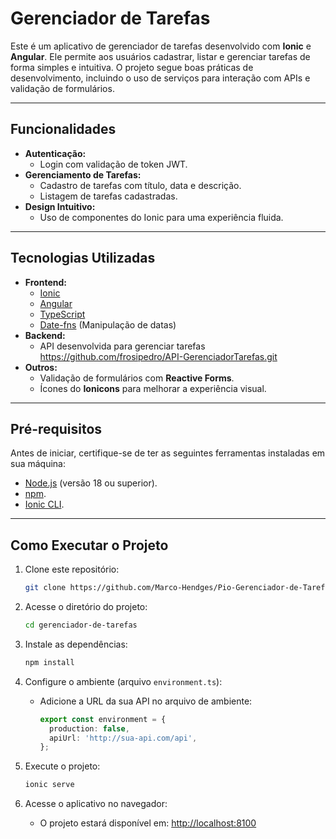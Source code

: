 # Gerenciador de Tarefas

Este é um aplicativo de gerenciador de tarefas desenvolvido com **Ionic** e **Angular**. Ele permite aos usuários cadastrar, listar e gerenciar tarefas de forma simples e intuitiva. O projeto segue boas práticas de desenvolvimento, incluindo o uso de serviços para interação com APIs e validação de formulários.

---

## **Funcionalidades**

- **Autenticação:**
  - Login com validação de token JWT.
- **Gerenciamento de Tarefas:**
  - Cadastro de tarefas com título, data e descrição.
  - Listagem de tarefas cadastradas.
- **Design Intuitivo:**
  - Uso de componentes do Ionic para uma experiência fluida.

---

## **Tecnologias Utilizadas**

- **Frontend:**
  - [Ionic](https://ionicframework.com/)
  - [Angular](https://angular.io/)
  - [TypeScript](https://www.typescriptlang.org/)
  - [Date-fns](https://date-fns.org/) (Manipulação de datas)
- **Backend:**
  - API desenvolvida para gerenciar tarefas https://github.com/frosipedro/API-GerenciadorTarefas.git
- **Outros:**
  - Validação de formulários com **Reactive Forms**.
  - Ícones do **Ionicons** para melhorar a experiência visual.

---

## **Pré-requisitos**

Antes de iniciar, certifique-se de ter as seguintes ferramentas instaladas em sua máquina:

- [Node.js](https://nodejs.org/) (versão 18 ou superior).
- [npm](https://www.npmjs.com/).
- [Ionic CLI](https://ionicframework.com/docs/cli/overview).

---

## **Como Executar o Projeto**

1. Clone este repositório:
   ```bash
   git clone https://github.com/Marco-Hendges/Pio-Gerenciador-de-Tarefas.git
   ```

2. Acesse o diretório do projeto:
   ```bash
   cd gerenciador-de-tarefas
   ```

3. Instale as dependências:
   ```bash
   npm install
   ```

4. Configure o ambiente (arquivo `environment.ts`):
   - Adicione a URL da sua API no arquivo de ambiente:
     ```typescript
     export const environment = {
       production: false,
       apiUrl: 'http://sua-api.com/api',
     };
     ```

5. Execute o projeto:
   ```bash
   ionic serve
   ```

6. Acesse o aplicativo no navegador:
   - O projeto estará disponível em: [http://localhost:8100](http://localhost:8100)


